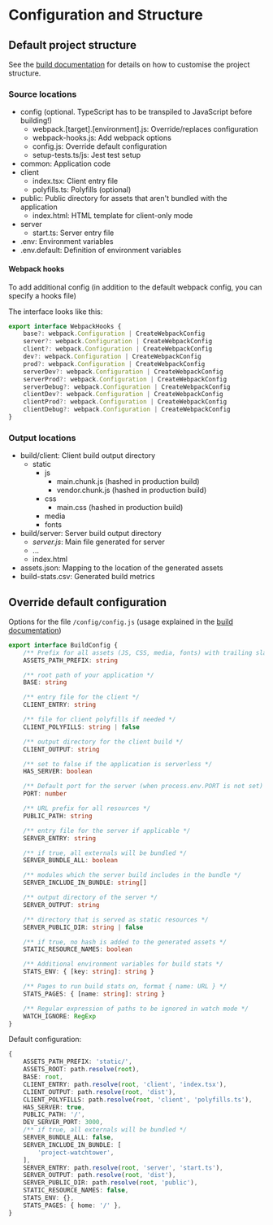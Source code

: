 # Configuration and Structure

## Default project structure

See the [build documentation](./build.md) for details on how to customise the project structure.

### Source locations

-   config (optional. TypeScript has to be transpiled to JavaScript before building!)
    -   webpack.[target].[environment].js: Override/replaces configuration
    -   webpack-hooks.js: Add webpack options
    -   config.js: Override default configuration
    -   setup-tests.ts/js: Jest test setup
-   common: Application code
-   client
    -   index.tsx: Client entry file
    -   polyfills.ts: Polyfills (optional)
-   public: Public directory for assets that aren't bundled with the application
    -   index.html: HTML template for client-only mode
-   server
    -   start.ts: Server entry file
-   .env: Environment variables
-   .env.default: Definition of environment variables

#### Webpack hooks

To add additional config (in addition to the default webpack config, you can specify a hooks file)

The interface looks like this:

```ts
export interface WebpackHooks {
    base?: webpack.Configuration | CreateWebpackConfig
    server?: webpack.Configuration | CreateWebpackConfig
    client?: webpack.Configuration | CreateWebpackConfig
    dev?: webpack.Configuration | CreateWebpackConfig
    prod?: webpack.Configuration | CreateWebpackConfig
    serverDev?: webpack.Configuration | CreateWebpackConfig
    serverProd?: webpack.Configuration | CreateWebpackConfig
    serverDebug?: webpack.Configuration | CreateWebpackConfig
    clientDev?: webpack.Configuration | CreateWebpackConfig
    clientProd?: webpack.Configuration | CreateWebpackConfig
    clientDebug?: webpack.Configuration | CreateWebpackConfig
}
```

### Output locations

-   build/client: Client build output directory
    -   static
        -   js
            -   main.chunk.js (hashed in production build)
            -   vendor.chunk.js (hashed in production build)
        -   css
            -   main.css (hashed in production build)
        -   media
        -   fonts
-   build/server: Server build output directory
    -   _server.js_: Main file generated for server
    -   ...
    -   index.html
-   assets.json: Mapping to the location of the generated assets
-   build-stats.csv: Generated build metrics

## Override default configuration

Options for the file `/config/config.js` (usage explained in the [build documentation](./build.md))

```ts
export interface BuildConfig {
    /** Prefix for all assets (JS, CSS, media, fonts) with trailing slash */
    ASSETS_PATH_PREFIX: string

    /** root path of your application */
    BASE: string

    /** entry file for the client */
    CLIENT_ENTRY: string

    /** file for client polyfills if needed */
    CLIENT_POLYFILLS: string | false

    /** output directory for the client build */
    CLIENT_OUTPUT: string

    /** set to false if the application is serverless */
    HAS_SERVER: boolean

    /** Default port for the server (when process.env.PORT is not set) */
    PORT: number

    /** URL prefix for all resources */
    PUBLIC_PATH: string

    /** entry file for the server if applicable */
    SERVER_ENTRY: string

    /** if true, all externals will be bundled */
    SERVER_BUNDLE_ALL: boolean

    /** modules which the server build includes in the bundle */
    SERVER_INCLUDE_IN_BUNDLE: string[]

    /** output directory of the server */
    SERVER_OUTPUT: string

    /** directory that is served as static resources */
    SERVER_PUBLIC_DIR: string | false

    /** if true, no hash is added to the generated assets */
    STATIC_RESOURCE_NAMES: boolean

    /** Additional environment variables for build stats */
    STATS_ENV: { [key: string]: string }

    /** Pages to run build stats on, format { name: URL } */
    STATS_PAGES: { [name: string]: string }

    /** Regular expression of paths to be ignored in watch mode */
    WATCH_IGNORE: RegExp
}
```

Default configuration:

```ts
{
    ASSETS_PATH_PREFIX: 'static/',
    ASSETS_ROOT: path.resolve(root),
    BASE: root,
    CLIENT_ENTRY: path.resolve(root, 'client', 'index.tsx'),
    CLIENT_OUTPUT: path.resolve(root, 'dist'),
    CLIENT_POLYFILLS: path.resolve(root, 'client', 'polyfills.ts'),
    HAS_SERVER: true,
    PUBLIC_PATH: '/',
    DEV_SERVER_PORT: 3000,
    /** if true, all externals will be bundled */
    SERVER_BUNDLE_ALL: false,
    SERVER_INCLUDE_IN_BUNDLE: [
        'project-watchtower',
    ],
    SERVER_ENTRY: path.resolve(root, 'server', 'start.ts'),
    SERVER_OUTPUT: path.resolve(root, 'dist'),
    SERVER_PUBLIC_DIR: path.resolve(root, 'public'),
    STATIC_RESOURCE_NAMES: false,
    STATS_ENV: {},
    STATS_PAGES: { home: '/' },
}
```
